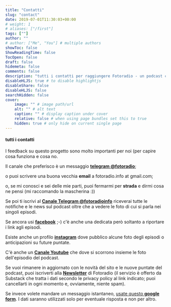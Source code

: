 ```yaml
---
title: "Contatti"
slug: "contact"
date: 2019-07-01T11:30:03+00:00
# weight: 1
# aliases: ["/first"]
tags: [""]
author: ""
# author: ["Me", "You"] # multiple authors
showToc: false
ShowReadingTime: false
TocOpen: false
draft: false
hidemeta: false
comments: false
description: "tutti i contatti per raggiungere Fotoradio - un podcast che parla di fotografie"
disableHLJS: true # to disable highlightjs
disableShare: false
disableHLJS: false
searchHidden: false
cover:
    image: "" # image path/url
    alt: "" # alt text
    caption: "" # display caption under cover
    relative: false # when using page bundles set this to true
    hidden: true # only hide on current single page
---
```


#### tutti i contatti

I feedback su questo progetto sono molto importanti per noi (per capire cosa funziona e cosa no.

Il canale che preferisco è un messaggio [**telegram @fotoradio**](https://t.me/fotoradio);

o puoi scrivere una buona vecchia **email** a fotoradio.info at gmail.com;

<!--
o usare il **form di contatto** [qui](#form-contatti) sotto (nessun dato verrà memorizzato o utilizzato se non per rispondere al messaggio);
-->

o, se mi conosci e sei delle mie parti, puoi fermarmi per **strada** e dirmi cosa ne pensi (mi raccomando la mascherina :))

Se poi ti iscrivi al [**Canale Telegram @fotoradioinfo**](https://t.me/fotoradioinfo") riceverai tutte le notifiche e le news sul podcast oltre che a vedere le foto di cui si parla nei singoli episodi.

Se ancora usi [**facebook**](https://fb.me/fotoradio.info) ;-) c'è anche una dedicata però soltanto a riportare i link agli episodi.

Esiste anche un profilo [**instagram**](https://instagram.com/fotoradio) dove pubblico alcune foto degli episodi o anticipazioni su future puntate.

C'è anche un [**Canale Youtube**](https://www.youtube.com/channel/UCiaiddtEOdYK2YaRBcZAm2Q) che dove si scorrono insieme le foto dell'episodio del podcast.

Se vuoi rimanere in aggiornato con le novità del sito e le nuove puntate del podcast, puoi iscriverti alla [**Newsletter**](https://fotoradio.substack.com) di Fotoradio (il servizio è offerto da Substack che tratta i dati secondo le privacy policy al link indicato; puoi cancellarti in ogni momento e, ovviamente, niente spam).

Se invece volete mandare un messaggio istantaneo, [usate questo **google form**](https://forms.gle/8XriPxFcx43We6uS6). I dati saranno utilizzati solo per eventuale risposta e non per altro.


<!--
#### form contatti
-->

<!--
<form method="POST" action="">
  <b>Hai una domanda o un commento da fare? / Questions?</b><br>
  <input type="text" name="email" placeholder="indirizzo email / email address"><br>
  <textarea type="text" name="message" placeholder="messaggio / message"></textarea><br>
  <button type="submit" class="font-button">Spedisci / Send</button>
</form>
-->

<!--
<form id="fs-frm" name="simple-contact-form" accept-charset="utf-8" action="https://formspree.io/fotoradio.info@gmail.com" method="post">
  <fieldset id="fs-frm-inputs">
    <label for="full-name">Full Name</label>
    <input type="text" name="name" id="full-name" placeholder="First and Last" required="">
    <label for="email-address">Email Address</label>
    <input type="email" name="_replyto" id="email-address" placeholder="email@domain.tld" required="">
    <label for="message">Message</label>
    <textarea rows="5" name="message" id="message" placeholder="Aenean lacinia bibendum nulla sed consectetur. Vivamus sagittis lacus vel augue laoreet rutrum faucibus dolor auctor. Donec ullamcorper nulla non metus auctor fringilla nullam quis risus." required=""></textarea>
    <input type="hidden" name="_subject" id="email-subject" value="Contact Form Submission">
  </fieldset>
  <input type="submit" value="Submit">
</form>
-->
